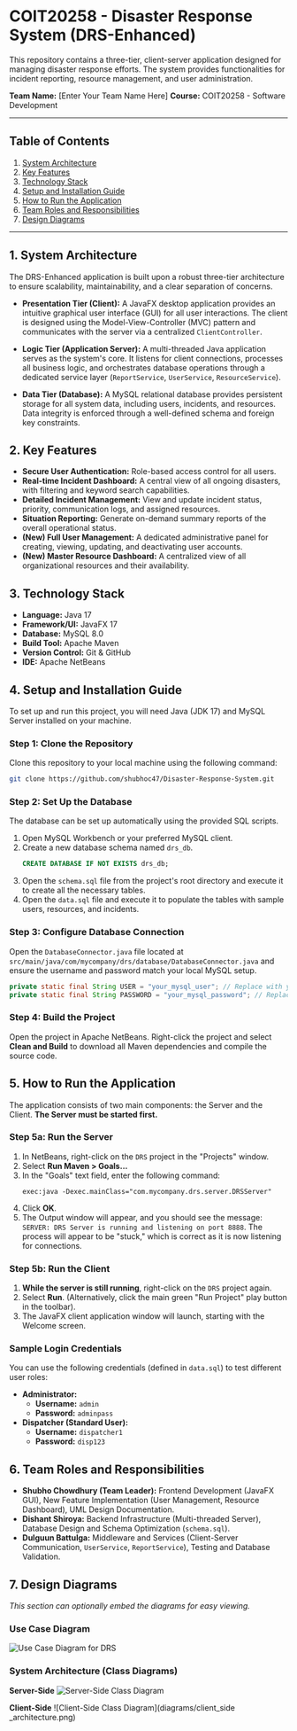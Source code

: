 # COIT20258 - Disaster Response System (DRS-Enhanced)

This repository contains a three-tier, client-server application designed for managing disaster response efforts. The system provides functionalities for incident reporting, resource management, and user administration.

**Team Name:** [Enter Your Team Name Here]
**Course:** COIT20258 - Software Development

---

## Table of Contents
1. [System Architecture](#1-system-architecture)
2. [Key Features](#2-key-features)
3. [Technology Stack](#3-technology-stack)
4. [Setup and Installation Guide](#4-setup-and-installation-guide)
5. [How to Run the Application](#5-how-to-run-the-application)
6. [Team Roles and Responsibilities](#6-team-roles-and-responsibilities)
7. [Design Diagrams](#7-design-diagrams)

---

## 1. System Architecture

The DRS-Enhanced application is built upon a robust three-tier architecture to ensure scalability, maintainability, and a clear separation of concerns.

*   **Presentation Tier (Client):** A JavaFX desktop application provides an intuitive graphical user interface (GUI) for all user interactions. The client is designed using the Model-View-Controller (MVC) pattern and communicates with the server via a centralized `ClientController`.

*   **Logic Tier (Application Server):** A multi-threaded Java application serves as the system's core. It listens for client connections, processes all business logic, and orchestrates database operations through a dedicated service layer (`ReportService`, `UserService`, `ResourceService`).

*   **Data Tier (Database):** A MySQL relational database provides persistent storage for all system data, including users, incidents, and resources. Data integrity is enforced through a well-defined schema and foreign key constraints.

## 2. Key Features

*   **Secure User Authentication:** Role-based access control for all users.
*   **Real-time Incident Dashboard:** A central view of all ongoing disasters, with filtering and keyword search capabilities.
*   **Detailed Incident Management:** View and update incident status, priority, communication logs, and assigned resources.
*   **Situation Reporting:** Generate on-demand summary reports of the overall operational status.
*   **(New) Full User Management:** A dedicated administrative panel for creating, viewing, updating, and deactivating user accounts.
*   **(New) Master Resource Dashboard:** A centralized view of all organizational resources and their availability.

## 3. Technology Stack

*   **Language:** Java 17
*   **Framework/UI:** JavaFX 17
*   **Database:** MySQL 8.0
*   **Build Tool:** Apache Maven
*   **Version Control:** Git & GitHub
*   **IDE:** Apache NetBeans

## 4. Setup and Installation Guide

To set up and run this project, you will need Java (JDK 17) and MySQL Server installed on your machine.

### Step 1: Clone the Repository

Clone this repository to your local machine using the following command:
```bash
git clone https://github.com/shubhoc47/Disaster-Response-System.git
```

### Step 2: Set Up the Database

The database can be set up automatically using the provided SQL scripts.

1.  Open MySQL Workbench or your preferred MySQL client.
2.  Create a new database schema named `drs_db`.
    ```sql
    CREATE DATABASE IF NOT EXISTS drs_db;
    ```
3.  Open the `schema.sql` file from the project's root directory and execute it to create all the necessary tables.
4.  Open the `data.sql` file and execute it to populate the tables with sample users, resources, and incidents.

### Step 3: Configure Database Connection

Open the `DatabaseConnector.java` file located at `src/main/java/com/mycompany/drs/database/DatabaseConnector.java` and ensure the username and password match your local MySQL setup.

```java
private static final String USER = "your_mysql_user"; // Replace with your username
private static final String PASSWORD = "your_mysql_password"; // Replace with your password
```

### Step 4: Build the Project

Open the project in Apache NetBeans. Right-click the project and select **Clean and Build** to download all Maven dependencies and compile the source code.

## 5. How to Run the Application

The application consists of two main components: the Server and the Client. **The Server must be started first.**

### Step 5a: Run the Server

1.  In NetBeans, right-click on the `DRS` project in the "Projects" window.
2.  Select **Run Maven > Goals...**
3.  In the "Goals" text field, enter the following command:
    ```
    exec:java -Dexec.mainClass="com.mycompany.drs.server.DRSServer"
    ```
4.  Click **OK**.
5.  The Output window will appear, and you should see the message: `SERVER: DRS Server is running and listening on port 8888`. The process will appear to be "stuck," which is correct as it is now listening for connections.

### Step 5b: Run the Client

1.  **While the server is still running**, right-click on the `DRS` project again.
2.  Select **Run**. (Alternatively, click the main green "Run Project" play button in the toolbar).
3.  The JavaFX client application window will launch, starting with the Welcome screen.

### Sample Login Credentials

You can use the following credentials (defined in `data.sql`) to test different user roles:
*   **Administrator:**
    *   **Username:** `admin`
    *   **Password:** `adminpass`
*   **Dispatcher (Standard User):**
    *   **Username:** `dispatcher1`
    *   **Password:** `disp123`

## 6. Team Roles and Responsibilities

*   **Shubho Chowdhury (Team Leader):** Frontend Development (JavaFX GUI), New Feature Implementation (User Management, Resource Dashboard), UML Design Documentation.
*   **Dishant Shiroya:** Backend Infrastructure (Multi-threaded Server), Database Design and Schema Optimization (`schema.sql`).
*   **Dulguun Battulga:** Middleware and Services (Client-Server Communication, `UserService`, `ReportService`), Testing and Database Validation.

## 7. Design Diagrams

*This section can optionally embed the diagrams for easy viewing.*

### Use Case Diagram
![Use Case Diagram for DRS](diagrams/use_case_diagram.png)

### System Architecture (Class Diagrams)
**Server-Side**
![Server-Side Class Diagram](diagrams/server_side_architecture.png)

**Client-Side**
![Client-Side Class Diagram](diagrams/client_side _architecture.png)

